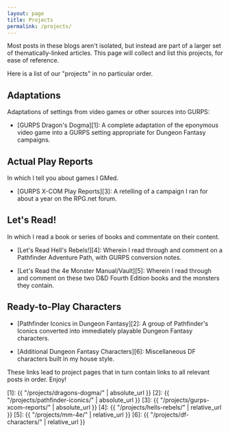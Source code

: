 ```yaml
---
layout: page
title: Projects
permalink: /projects/
---
```


Most posts in these blogs aren't isolated, but instead are part of a larger set
of thematically-linked articles. This page will collect and list this projects,
for ease of reference.

Here is a list of our "projects" in no particular order.

## Adaptations

Adaptations of settings from video games or other sources into GURPS:

- [GURPS Dragon's Dogma][1]: A complete adaptation of the eponymous video game
  into a GURPS setting appropriate for Dungeon Fantasy campaigns.

## Actual Play Reports

In which I tell you about games I GMed.

- [GURPS X-COM Play Reports][3]: A retelling of a campaign I ran for
  about a year on the RPG.net forum.

## Let's Read!

In which I read a book or series of books and commentate on their content.

- [Let's Read Hell's Rebels!][4]: Wherein I read through and comment on a
  Pathfinder Adventure Path, with GURPS conversion notes.

- [Let's Read the 4e Monster Manual/Vault][5]: Wherein I read through and
  comment on these two D&D Fourth Edition books and the monsters they contain.

## Ready-to-Play Characters

- [Pathfinder Iconics in Dungeon Fantasy][2]: A group of Pathfinder's Iconics
  converted into immediately playable Dungeon Fantasy characters.

- [Additional Dungeon Fantasy Characters][6]: Miscellaneous DF characters built
  in my house style.

These links lead to project pages that in turn contain links to all relevant
posts in order. Enjoy!

[1]: {{ "/projects/dragons-dogma/" | absolute_url }}
[2]: {{ "/projects/pathfinder-iconics/" | absolute_url }}
[3]: {{ "/projects/gurps-xcom-reports/" | absolute_url }}
[4]: {{ "/projects/hells-rebels/" | relative_url }}
[5]: {{ "/projects/mm-4e/" | relative_url }}
[6]: {{ "/projects/df-characters/" | relative_url }}
